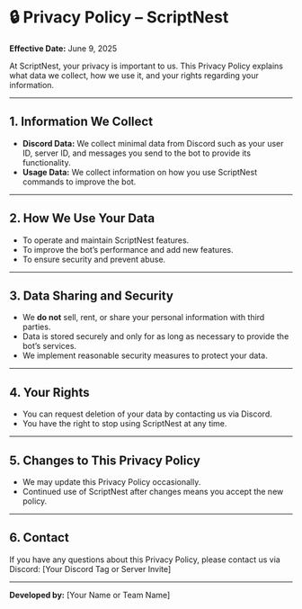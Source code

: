 # 🔒 Privacy Policy – ScriptNest

**Effective Date:** June 9, 2025

At ScriptNest, your privacy is important to us. This Privacy Policy explains what data we collect, how we use it, and your rights regarding your information.

---

## 1. Information We Collect

- **Discord Data:** We collect minimal data from Discord such as your user ID, server ID, and messages you send to the bot to provide its functionality.
- **Usage Data:** We collect information on how you use ScriptNest commands to improve the bot.

---

## 2. How We Use Your Data

- To operate and maintain ScriptNest features.
- To improve the bot’s performance and add new features.
- To ensure security and prevent abuse.

---

## 3. Data Sharing and Security

- We **do not** sell, rent, or share your personal information with third parties.
- Data is stored securely and only for as long as necessary to provide the bot’s services.
- We implement reasonable security measures to protect your data.

---

## 4. Your Rights

- You can request deletion of your data by contacting us via Discord.
- You have the right to stop using ScriptNest at any time.

---

## 5. Changes to This Privacy Policy

- We may update this Privacy Policy occasionally.
- Continued use of ScriptNest after changes means you accept the new policy.

---

## 6. Contact

If you have any questions about this Privacy Policy, please contact us via Discord: [Your Discord Tag or Server Invite]

---

**Developed by:** [Your Name or Team Name]
